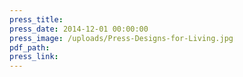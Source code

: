 ```yaml
---
press_title:
press_date: 2014-12-01 00:00:00
press_image: /uploads/Press-Designs-for-Living.jpg
pdf_path:
press_link:
---
```


